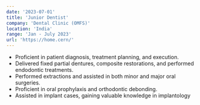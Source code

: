 ```yaml
---
date: '2023-07-01'
title: 'Junior Dentist'
company: 'Dental Clinic (OMFS)'
location: 'India'
range: 'Jan - July 2023'
url: 'https://home.cern/'
---
```


- Proficient in patient diagnosis, treatment planning, and execution. 
- Delivered fixed partial dentures, composite restorations, and performed endodontic treatments. 
- Performed extractions and assisted in both minor and major oral surgeries. 
- Proficient in oral prophylaxis and orthodontic debonding. 
- Assisted in implant cases, gaining valuable knowledge in implantology 

